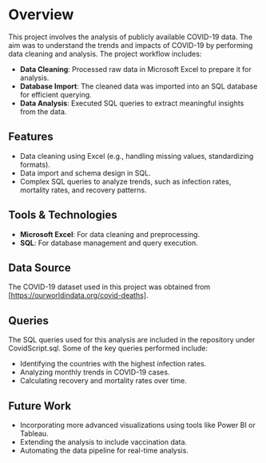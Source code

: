 # Overview
This project involves the analysis of publicly available COVID-19 data. The aim was to understand the trends and impacts of COVID-19 by performing data cleaning and analysis. The project workflow includes:
- **Data Cleaning**: Processed raw data in Microsoft Excel to prepare it for analysis.
- **Database Import**: The cleaned data was imported into an SQL database for efficient querying.
- **Data Analysis**: Executed SQL queries to extract meaningful insights from the data.

## Features
- Data cleaning using Excel (e.g., handling missing values, standardizing formats).
- Data import and schema design in SQL.
- Complex SQL queries to analyze trends, such as infection rates, mortality rates, and recovery patterns.

## Tools & Technologies
- **Microsoft Excel**: For data cleaning and preprocessing.
- **SQL**: For database management and query execution.

## Data Source
The COVID-19 dataset used in this project was obtained from [https://ourworldindata.org/covid-deaths].

## Queries
The SQL queries used for this analysis are included in the repository under CovidScript.sql.
Some of the key queries performed include:

- Identifying the countries with the highest infection rates.
- Analyzing monthly trends in COVID-19 cases.
- Calculating recovery and mortality rates over time.

## Future Work
- Incorporating more advanced visualizations using tools like Power BI or Tableau.
- Extending the analysis to include vaccination data.
- Automating the data pipeline for real-time analysis.
